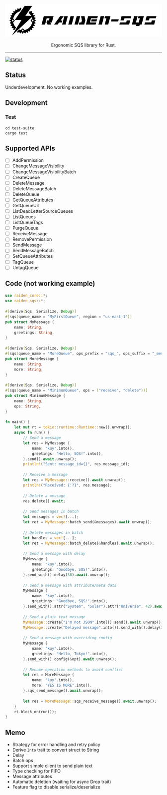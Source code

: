 <p align="center"><img src ="https://github.com/raiden-rs/raiden-sqs/blob/master/assets/raiden-sqs.png?raw=true" /></p>

<p align="center">
    Ergonomic SQS library for Rust.
</p>

---

[![status]][actions]

[status]: https://img.shields.io/github/workflow/status/raiden-rs/raiden-sqs/CI/master
[actions]: https://github.com/raiden-rs/raiden-sqs/actions?query=branch%3Amaster

## Status

Underdevelopment. No working examples.

## Development

### Test

```
cd test-suite
cargo test
```

## Supported APIs

- [ ] AddPermission
- [ ] ChangeMessageVisibility
- [ ] ChangeMessageVisibilityBatch
- [ ] CreateQueue
- [ ] DeleteMessage
- [ ] DeleteMessageBatch
- [ ] DeleteQueue
- [ ] GetQueueAttributes
- [ ] GetQueueUrl
- [ ] ListDeadLetterSourceQueues
- [ ] ListQueues
- [ ] ListQueueTags
- [ ] PurgeQueue
- [ ] ReceiveMessage
- [ ] RemovePermission
- [ ] SendMessage
- [ ] SendMessageBatch
- [ ] SetQueueAttributes
- [ ] TagQueue
- [ ] UntagQueue

## Code (not working example)

```rust
use raiden_core::*;
use raiden_sqs::*;

#[derive(Sqs, Serialize, Debug)]
#[sqs(queue_name = "MyFirstQueue", region = "us-east-1")]
pub struct MyMessage {
    name: String,
    greetings: String,
}

#[derive(Sqs, Serialize, Debug)]
#[sqs(queue_name = "MoreQueue", ops_prefix = "sqs_", ops_suffix = "_message", region = "us-east-1")]
pub struct MoreMessage {
    name: String,
    more: String,
}

#[derive(Sqs, Serialize, Debug)]
#[sqs(queue_name = "MinimumQueue", ops = ("receive", "delete"))]
pub struct MinimumMessage {
    name: String,
    ops: String,
}

fn main() {
    let mut rt = tokio::runtime::Runtime::new().unwrap();
    async fn run() {
        // Send a message
        let res = MyMessage {
            name: "kuy".into(),
            greetings: "Hello, SQS!".into(),
        }.send().await.unwrap();
        println!("Sent: message_id={}", res.message_id);

        // Receive a message
        let res = MyMessage::receive().await.unwrap();
        println!("Received: {:?}", res.message);

        // Delete a message
        res.delete().await;

        // Send messages in batch
        let messages = vec![...];
        let ret = MyMessage::batch_send(&messages).await.unwrap();

        // Delete messages in batch
        let handles = vec![...];
        let ret = MyMessage::batch_delete(&handles).await.unwrap();

        // Send a message with delay
        MyMessage {
            name: "kuy".into(),
            greetings: "Goodbye, SQS!".into(),
        }.send_with().delay(30).await.unwrap();

        // Send a message with attribute/meta data
        MyMessage {
            name: "kuy".into(),
            greetings: "Goodbye, SQS!".into(),
        }.send_with().attr("System", "Solar").attr("Universe", 42).await.unwrap();

        // Send a plain text message
        MyMessage::create("I'm not JSON".into()).send().await.unwrap();
        MyMessage::create("Delayed message".into()).send_with().delay(30).await.unwrap();

        // Send a message with overriding config
        MyMessage {
            name: "kuy".into(),
            greetings: "Hello, Tokyo!".into(),
        }.send_with().config(&opt).await.unwrap();

        // Rename operation methods to avoid conflict
        let res = MoreMessage {
            name: "kuy".into(),
            more: "YES IS MORE".into(),
        }.sqs_send_message().await.unwrap();

        let res = MoreMessage::sqs_receive_message().await.unwrap();
    }
    rt.block_on(run());
}
```

## Memo

- Strategy for error handling and retry policy
- Derive `Into` trait to convert struct to String
- Delay
- Batch ops
- Support simple client to send plain text
- Type checking for FIFO
- Message attributes
- Automatic deletion (waiting for async Drop trait)
- Feature flag to disable serialize/deserialize
